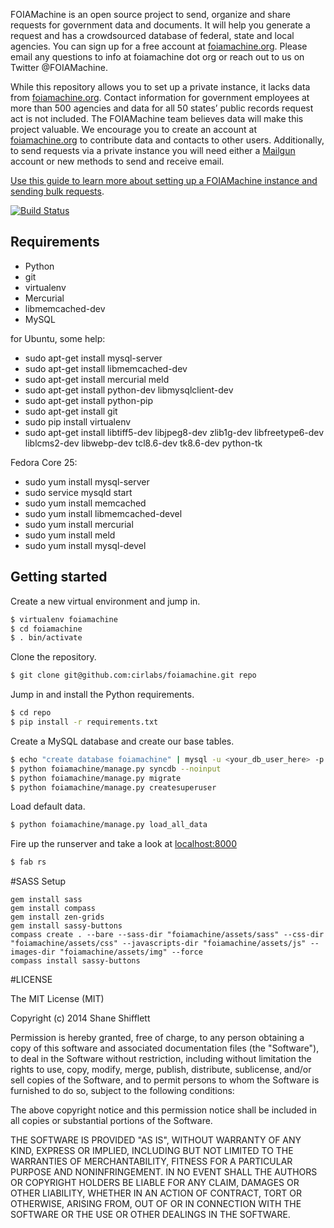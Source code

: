 FOIAMachine is an open source project to send, organize and share requests for government data and documents. It will help you generate a request and has a crowdsourced database of federal, state and local agencies. You can sign up for a free account at [foiamachine.org](https://foiamachine.org). Please email any questions to info at foiamachine dot org or reach out to us on Twitter @FOIAMachine.

While this repository allows you to set up a private instance, it lacks data from [foiamachine.org](https://foiamachine.org). Contact information for government employees at more than 500 agencies and data for all 50 states’ public records request act is not included. The FOIAMachine team believes data will make this project valuable. We encourage you to create an account at [foiamachine.org](https://foiamachine.org) to contribute data and contacts to other users. Additionally, to send requests via a private instance you will need either a [Mailgun](http://www.mailgun.com/) account or new methods to send and receive email.

[Use this guide to learn more about setting up a FOIAMachine instance and sending bulk requests](https://docs.google.com/document/d/1G5pJx519Xq4ZU70wKfC_VTHUGdqxO4LtR2AeEZ0DVA0/edit?usp=sharing).

[![Build Status](https://travis-ci.org/cirlabs/foiamachine.svg?branch=master)](https://travis-ci.org/cirlabs/foiamachine)

Requirements
------------

* Python
* git
* virtualenv
* Mercurial
* libmemcached-dev
* MySQL

for Ubuntu, some help:
* sudo apt-get install mysql-server
* sudo apt-get install libmemcached-dev
* sudo apt-get install mercurial meld
* sudo apt-get install python-dev libmysqlclient-dev
* sudo apt-get install python-pip
* sudo apt-get install git
* sudo pip install virtualenv
* sudo apt-get install libtiff5-dev libjpeg8-dev zlib1g-dev libfreetype6-dev liblcms2-dev libwebp-dev tcl8.6-dev tk8.6-dev python-tk

Fedora Core 25:
* sudo yum install mysql-server
* sudo service mysqld start
* sudo yum install memcached
* sudo yum install libmemcached-devel
* sudo yum install mercurial
* sudo yum install meld
* sudo yum install mysql-devel


Getting started
---------------

Create a new virtual environment and jump in.

```bash
$ virtualenv foiamachine
$ cd foiamachine
$ . bin/activate
```

Clone the repository.

```bash
$ git clone git@github.com:cirlabs/foiamachine.git repo
```

Jump in and install the Python requirements.

```bash
$ cd repo
$ pip install -r requirements.txt
```

Create a MySQL database and create our base tables.

```bash
$ echo "create database foiamachine" | mysql -u <your_db_user_here> -p
$ python foiamachine/manage.py syncdb --noinput
$ python foiamachine/manage.py migrate
$ python foiamachine/manage.py createsuperuser
```

Load default data.

```bash
$ python foiamachine/manage.py load_all_data
```

Fire up the runserver and take a look at [localhost:8000](http://localhost:8000)


```bash
$ fab rs
```

#SASS Setup

```
gem install sass
gem install compass
gem install zen-grids
gem install sassy-buttons
compass create . --bare --sass-dir "foiamachine/assets/sass" --css-dir "foiamachine/assets/css" --javascripts-dir "foiamachine/assets/js" --images-dir "foiamachine/assets/img" --force
compass install sassy-buttons
```

#LICENSE

The MIT License (MIT)

Copyright (c) 2014 Shane Shifflett 

Permission is hereby granted, free of charge, to any person obtaining a copy
of this software and associated documentation files (the "Software"), to deal
in the Software without restriction, including without limitation the rights
to use, copy, modify, merge, publish, distribute, sublicense, and/or sell
copies of the Software, and to permit persons to whom the Software is
furnished to do so, subject to the following conditions:

The above copyright notice and this permission notice shall be included in all
copies or substantial portions of the Software.

THE SOFTWARE IS PROVIDED "AS IS", WITHOUT WARRANTY OF ANY KIND, EXPRESS OR
IMPLIED, INCLUDING BUT NOT LIMITED TO THE WARRANTIES OF MERCHANTABILITY,
FITNESS FOR A PARTICULAR PURPOSE AND NONINFRINGEMENT. IN NO EVENT SHALL THE
AUTHORS OR COPYRIGHT HOLDERS BE LIABLE FOR ANY CLAIM, DAMAGES OR OTHER
LIABILITY, WHETHER IN AN ACTION OF CONTRACT, TORT OR OTHERWISE, ARISING FROM,
OUT OF OR IN CONNECTION WITH THE SOFTWARE OR THE USE OR OTHER DEALINGS IN THE
SOFTWARE.
